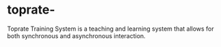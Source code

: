 # toprate-
Toprate Training System is a teaching and learning system that allows for both synchronous and asynchronous interaction.
